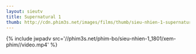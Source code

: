 ```yaml
---
layout: sieutv
title: Supernatural 1
thumb: http://cdn.phim3s.net/images/films/thumb/sieu-nhien-1-supernatural-2005.jpg
---
```

{% include jwpadv src='//phim3s.net/phim-bo/sieu-nhien-1_1801/xem-phim//video.mp4' %}